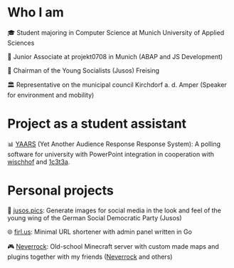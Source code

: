 # Who I am

🎓 Student majoring in Computer Science at Munich University of Applied Sciences

💼 Junior Associate at projekt0708 in Munich (ABAP and JS Development)

🌹 Chairman of the Young Socialists (Jusos) Freising

🏛️ Representative on the municipal council Kirchdorf a. d. Amper (Speaker for environment and mobility)

# Project as a student assistant

📊 [YAARS](https://github.com/teaching-networks) (Yet Another Audience Response Response System): A polling software for university with PowerPoint integration in cooperation with [wischhof](https://github.com) and [1c3t3a](https://github.com/1c3t3a).

# Personal projects

🌹 [jusos.pics](https://github.com/firlus/jusos-sharepic-generator): Generate images for social media in the look and feel of the young wing of the German Social Democratic Party (Jusos)

🌐 [firl.us](https://github.com/firlus/firl.us): Minimal URL shortener with admin panel written in Go

🎮 [Neverrock](https://neverrock.de): Old-school Minecraft server with custom made maps and plugins together with my friends ([Neverrock](https://github.com/neverrock) and others)
